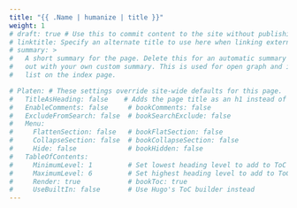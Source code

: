 ```yaml
---
title: "{{ .Name | humanize | title }}"
weight: 1
# draft: true # Use this to commit content to the site without publishing it.
# linktitle: Specify an alternate title to use here when linking externally.
# summary: >
#   A short summary for the page. Delete this for an automatic summary or fill it
#   out with your own custom summary. This is used for open graph and in the page
#   list on the index page.

# Platen: # These settings override site-wide defaults for this page.
#   TitleAsHeading: false    # Adds the page title as an h1 instead of strong
#   EnableComments: false     # bookComments: false
#   ExcludeFromSearch: false  # bookSearchExclude: false
#   Menu:
#     FlattenSection: false   # bookFlatSection: false
#     CollapseSection: false  # bookCollapseSection: false
#     Hide: false             # bookHidden: false
#   TableOfContents:
#     MinimumLevel: 1         # Set lowest heading level to add to ToC
#     MaximumLevel: 6         # Set highest heading level to add to ToC
#     Render: true            # bookToc: true
#     UseBuiltIn: false       # Use Hugo's ToC builder instead
---
```

